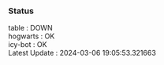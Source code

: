 ### Status


table : DOWN  
hogwarts : OK  
icy-bot : OK  
Latest Update : 2024-03-06 19:05:53.321663
